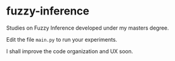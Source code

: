 # fuzzy-inference
Studies on Fuzzy Inference developed under my masters degree.

Edit the file `main.py` to run your experiments.

I shall improve the code organization and UX soon.